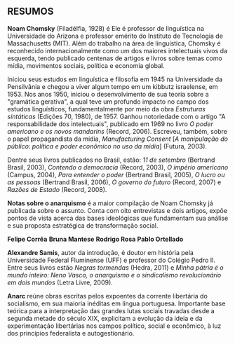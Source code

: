 ## RESUMOS

**Noam Chomsky** (Filadélfia, 1928) é Ele é professor de linguística 
na Universidade do Arizona e 
professor emérito do Instituto de Tecnologia de Massachusetts (MIT).
Além do trabalho na área de linguística, Chomsky é reconhecido
internacionalmente como um dos maiores intelectuais vivos da esquerda,
tendo publicado centenas de artigos e livros sobre temas como
mídia, movimentos sociais, política e economia global. 

Iniciou seus estudos em linguística e filosofia em 1945 na Universidade
da Pensilvânia e chegou a viver algum tempo em um kibbutz israelense, em 1953. 
Nos anos 1950, iniciou o desenvolvimento de sua teoria sobre a "gramática
gerativa", a qual teve um profundo impacto no campo dos estudos
linguísticos, fundamentalmente por meio da obra *Estruturas sintáticas*
(Edições 70, 1980), de 1957. Ganhou notoriedade com o artigo "A
responsabilidade dos intelectuais", publicado em 1969 no livro *O poder
americano e os novos mandarins* (Record, 2006). Escreveu, também,
sobre o papel propagandista da mídia, *Manufacturing Consent* \[*A manipulação do público: política e poder econômico no uso da mídia*\] (Futura, 2003). 

Dentre seus livros publicados no Brasil, estão: *11 de setembro*
(Bertrand Brasil, 2003), *Contendo a democracia* (Record, 2003), *O
império americano* (Campus, 2004), *Para entender o poder* (Bertrand
Brasil, 2005), *O lucro ou as pessoas* (Bertrand Brasil, 2006), *O
governo do futuro* (Record, 2007) e *Razões de Estado* (Record, 2008).

**Notas sobre o anarquismo** é a maior compilação de Noam Chomsky já
publicada sobre o assunto. Conta com oito entrevistas e dois artigos,
expõe pontos de vista acerca das bases ideológicas que
fundamentam sua análise e sua proposta estratégica de transformação
social.

**Felipe Corrêa**
**Bruna Mantese**
**Rodrigo Rosa**
**Pablo Ortellado**

**Alexandre Samis**, autor da introdução, é doutor em história pela Universidade Federal
Fluminense (UFF) e professor do Colégio Pedro II. Entre seus livros estão 
*Negras tormendas* (Hedra, 2011) e *Minha pátria é o mundo inteiro: Neno
Vasco, o anarquismo e o sindicalismo revolucionário em dois mundos*
(Letra Livre, 2009).

**Anarc** reúne obras escritas pelos expoentes da corrente libertária do
socialismo, em sua maioria inéditas em língua portuguesa. Importante
base teórica para a interpretação das grandes lutas sociais travadas
desde a segunda metade do século XIX, explicitam a evolução da ideia e
da experimentação libertárias nos campos político, social e econômico, à
luz dos princípios federalista e autogestionário.